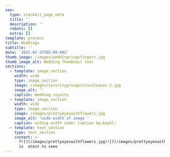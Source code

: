 ```yaml
---
seo:
  type: stackbit_page_meta
  title: ''
  description: ''
  robots: []
  extra: []
template: project
title: Weddings
subtitle: ''
date: '2021-02-25T05:00:00Z'
thumb_image: /images/weddingringsfingers.jpg
thumb_image_alt: Wedding Thumbnail text
sections:
  - template: image_section
    width: wide
    type: image_section
    image: /images/sororitygrouppictureleaves-2.jpg
    image_alt: ''
    caption: Wedding royalty
  - template: image_section
    width: wide
    type: image_section
    image: /images/prettyeyeswithflowers.jpg
    image_alt: 'wide width of image '
    caption: widing width under caption kp;kopkl;
  - template: text_section
    type: text_section
    content: >-
      f![](/images/prettyeyeswithflowers.jpg)![](/images/prettyeyeswithflowersportrait.jpg)this
      is  atest to seee
---
```


